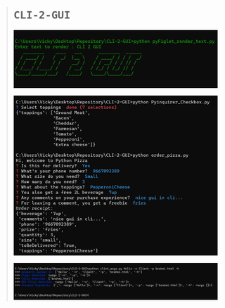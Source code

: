 > # `CLI-2-GUI`
>
> ![ss](https://github.com/imvickykumar999/CLI-2-GUI/blob/main/static/render_text.png?raw=true)
>
> ![ss](https://github.com/imvickykumar999/CLI-2-GUI/blob/main/static/pyinquirer_checkbox_order_pizza.png?raw=true)
>
> ![ss](https://github.com/imvickykumar999/CLI-2-GUI/blob/main/static/clint_args.png?raw=true)
